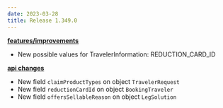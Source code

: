 ```yaml
---
date: 2023-03-28
title: Release 1.349.0
---
```


**<u>features/improvements</u>**

- New possible values for TravelerInformation: REDUCTION_CARD_ID

**<u>api changes</u>**

- New field `claimProductTypes` on object `TravelerRequest`
- New field `reductionCardId` on object `BookingTraveler`
- New field `offersSellableReason` on object `LegSolution`
